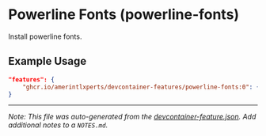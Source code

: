 
# Powerline Fonts (powerline-fonts)

Install powerline fonts.

## Example Usage

```json
"features": {
    "ghcr.io/amerintlxperts/devcontainer-features/powerline-fonts:0": {}
}
```





---

_Note: This file was auto-generated from the [devcontainer-feature.json](https://github.com/amerintlxperts/devcontainer-features/blob/main/src/powerline-fonts/devcontainer-feature.json).  Add additional notes to a `NOTES.md`._
